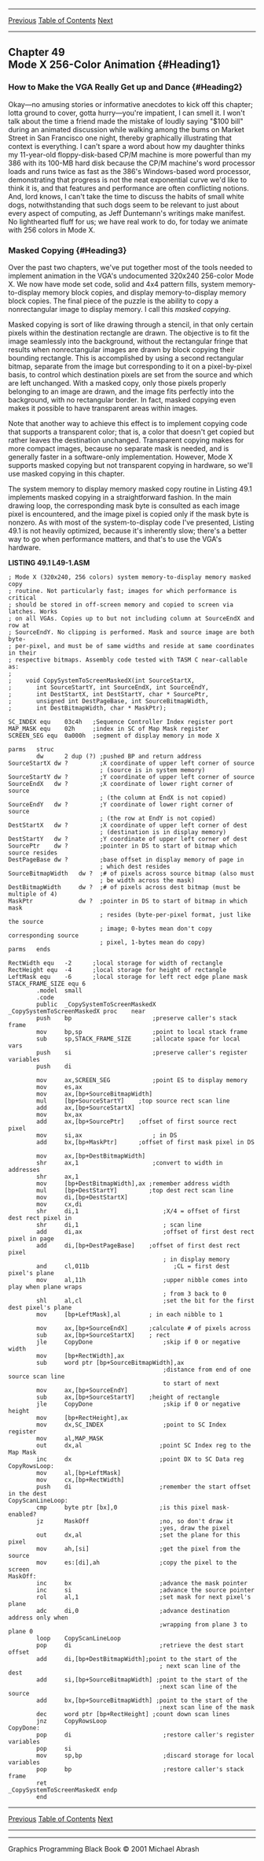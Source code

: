   ------------------------ --------------------------------- --------------------
  [Previous](48-05.html)   [Table of Contents](index.html)   [Next](49-02.html)
  ------------------------ --------------------------------- --------------------

Chapter 49\
 Mode X 256-Color Animation {#Heading1}
---------------------------

### How to Make the VGA Really Get up and Dance {#Heading2}

Okay—no amusing stories or informative anecdotes to kick off this
chapter; lotta ground to cover, gotta hurry—you're impatient, I can
smell it. I won't talk about the time a friend made the mistake of
loudly saying "\$100 bill" during an animated discussion while walking
among the bums on Market Street in San Francisco one night, thereby
graphically illustrating that context is everything. I can't spare a
word about how my daughter thinks my 11-year-old floppy-disk-based CP/M
machine is more powerful than my 386 with its 100-MB hard disk because
the CP/M machine's word processor loads and runs twice as fast as the
386's Windows-based word processor, demonstrating that progress is not
the neat exponential curve we'd like to think it is, and that features
and performance are often conflicting notions. And, lord knows, I can't
take the time to discuss the habits of small white dogs, notwithstanding
that such dogs seem to be relevant to just about every aspect of
computing, as Jeff Duntemann's writings make manifest. No lighthearted
fluff for us; we have real work to do, for today we animate with 256
colors in Mode X.

### Masked Copying {#Heading3}

Over the past two chapters, we've put together most of the tools needed
to implement animation in the VGA's undocumented 320x240 256-color Mode
X. We now have mode set code, solid and 4x4 pattern fills, system
memory-to-display memory block copies, and display memory-to-display
memory block copies. The final piece of the puzzle is the ability to
copy a nonrectangular image to display memory. I call this *masked
copying*.

Masked copying is sort of like drawing through a stencil, in that only
certain pixels within the destination rectangle are drawn. The objective
is to fit the image seamlessly into the background, without the
rectangular fringe that results when nonrectangular images are drawn by
block copying their bounding rectangle. This is accomplished by using a
second rectangular bitmap, separate from the image but corresponding to
it on a pixel-by-pixel basis, to control which destination pixels are
set from the source and which are left unchanged. With a masked copy,
only those pixels properly belonging to an image are drawn, and the
image fits perfectly into the background, with no rectangular border. In
fact, masked copying even makes it possible to have transparent areas
within images.

Note that another way to achieve this effect is to implement copying
code that supports a transparent color; that is, a color that doesn't
get copied but rather leaves the destination unchanged. Transparent
copying makes for more compact images, because no separate mask is
needed, and is generally faster in a software-only implementation.
However, Mode X supports masked copying but not transparent copying in
hardware, so we'll use masked copying in this chapter.

The system memory to display memory masked copy routine in Listing 49.1
implements masked copying in a straightforward fashion. In the main
drawing loop, the corresponding mask byte is consulted as each image
pixel is encountered, and the image pixel is copied only if the mask
byte is nonzero. As with most of the system-to-display code I've
presented, Listing 49.1 is not heavily optimized, because it's
inherently slow; there's a better way to go when performance matters,
and that's to use the VGA's hardware.

**LISTING 49.1 L49-1.ASM**

    ; Mode X (320x240, 256 colors) system memory-to-display memory masked copy
    ; routine. Not particularly fast; images for which performance is critical
    ; should be stored in off-screen memory and copied to screen via latches. Works
    ; on all VGAs. Copies up to but not including column at SourceEndX and row at
    ; SourceEndY. No clipping is performed. Mask and source image are both byte-
    ; per-pixel, and must be of same widths and reside at same coordinates in their
    ; respective bitmaps. Assembly code tested with TASM C near-callable as:
    ;
    ;    void CopySystemToScreenMaskedX(int SourceStartX,
    ;       int SourceStartY, int SourceEndX, int SourceEndY,
    ;       int DestStartX, int DestStartY, char * SourcePtr,
    ;       unsigned int DestPageBase, int SourceBitmapWidth,
    ;       int DestBitmapWidth, char * MaskPtr);

    SC_INDEX equ    03c4h   ;Sequence Controller Index register port
    MAP_MASK equ    02h     ;index in SC of Map Mask register
    SCREEN_SEG equ  0a000h  ;segment of display memory in mode X

    parms   struc
            dw      2 dup (?) ;pushed BP and return address
    SourceStartX dw ?         ;X coordinate of upper left corner of source
                              ; (source is in system memory)
    SourceStartY dw ?         ;Y coordinate of upper left corner of source
    SourceEndX   dw ?         ;X coordinate of lower right corner of source
                              ; (the column at EndX is not copied)
    SourceEndY   dw ?         ;Y coordinate of lower right corner of source
                              ; (the row at EndY is not copied)
    DestStartX   dw ?         ;X coordinate of upper left corner of dest
                              ; (destination is in display memory)
    DestStartY   dw ?         ;Y coordinate of upper left corner of dest
    SourcePtr    dw ?         ;pointer in DS to start of bitmap which source resides
    DestPageBase dw ?         ;base offset in display memory of page in
                              ; which dest resides
    SourceBitmapWidth   dw ?  ;# of pixels across source bitmap (also must
                              ; be width across the mask)
    DestBitmapWidth     dw ?  ;# of pixels across dest bitmap (must be multiple of 4)
    MaskPtr             dw ?  ;pointer in DS to start of bitmap in which mask
                              ; resides (byte-per-pixel format, just like the source
                              ; image; 0-bytes mean don't copy corresponding source
                              ; pixel, 1-bytes mean do copy)
    parms   ends

    RectWidth equ   -2      ;local storage for width of rectangle
    RectHeight equ  -4      ;local storage for height of rectangle
    LeftMask equ    -6      ;local storage for left rect edge plane mask
    STACK_FRAME_SIZE equ 6
            .model  small
            .code
            public  _CopySystemToScreenMaskedX
    _CopySystemToScreenMaskedX proc    near
            push    bp                       ;preserve caller's stack frame
            mov     bp,sp                    ;point to local stack frame
            sub     sp,STACK_FRAME_SIZE      ;allocate space for local vars
            push    si                       ;preserve caller's register variables
            push    di

            mov     ax,SCREEN_SEG            ;point ES to display memory
            mov     es,ax
            mov     ax,[bp+SourceBitmapWidth]
            mul     [bp+SourceStartY]    ;top source rect scan line
            add     ax,[bp+SourceStartX]
            mov     bx,ax
            add     ax,[bp+SourcePtr]    ;offset of first source rect pixel
            mov     si,ax                    ; in DS
            add     bx,[bp+MaskPtr]      ;offset of first mask pixel in DS

            mov     ax,[bp+DestBitmapWidth]
            shr     ax,1                     ;convert to width in addresses
            shr     ax,1
            mov     [bp+DestBitmapWidth],ax ;remember address width
            mul     [bp+DestStartY]         ;top dest rect scan line
            mov     di,[bp+DestStartX]
            mov     cx,di
            shr     di,1                        ;X/4 = offset of first dest rect pixel in
            shr     di,1                        ; scan line
            add     di,ax                       ;offset of first dest rect pixel in page
            add     di,[bp+DestPageBase]    ;offset of first dest rect pixel
                                                ; in display memory
            and     cl,011b                        ;CL = first dest pixel's plane
            mov     al,11h                      ;upper nibble comes into play when plane wraps
                                                ; from 3 back to 0
            shl     al,cl                       ;set the bit for the first dest pixel's plane
            mov     [bp+LeftMask],al        ; in each nibble to 1

            mov     ax,[bp+SourceEndX]      ;calculate # of pixels across
            sub     ax,[bp+SourceStartX]    ; rect
            jle     CopyDone                    ;skip if 0 or negative width
            mov     [bp+RectWidth],ax
            sub     word ptr [bp+SourceBitmapWidth],ax
                                                ;distance from end of one source scan line
                                                to start of next
            mov     ax,[bp+SourceEndY]
            sub     ax,[bp+SourceStartY]    ;height of rectangle
            jle     CopyDone                    ;skip if 0 or negative height
            mov     [bp+RectHeight],ax
            mov     dx,SC_INDEX                 ;point to SC Index register
            mov     al,MAP_MASK
            out     dx,al                      ;point SC Index reg to the Map Mask
            inc     dx                         ;point DX to SC Data reg
    CopyRowsLoop:
            mov     al,[bp+LeftMask]
            mov     cx,[bp+RectWidth]
            push    di                         ;remember the start offset in the dest
    CopyScanLineLoop:
            cmp     byte ptr [bx],0            ;is this pixel mask-enabled?
            jz      MaskOff                    ;no, so don't draw it
                                               ;yes, draw the pixel
            out     dx,al                      ;set the plane for this pixel
            mov     ah,[si]                    ;get the pixel from the source
            mov     es:[di],ah                 ;copy the pixel to the screen
    MaskOff:
            inc     bx                         ;advance the mask pointer
            inc     si                         ;advance the source pointer
            rol     al,1                       ;set mask for next pixel's plane
            adc     di,0                       ;advance destination address only when
                                               ;wrapping from plane 3 to plane 0
            loop    CopyScanLineLoop
            pop     di                         ;retrieve the dest start offset
            add     di,[bp+DestBitmapWidth];point to the start of the
                                               ; next scan line of the dest
            add     si,[bp+SourceBitmapWidth] ;point to the start of the
                                               ;next scan line of the source
            add     bx,[bp+SourceBitmapWidth] ;point to the start of the
                                               ;next scan line of the mask
            dec     word ptr [bp+RectHeight] ;count down scan lines
            jnz     CopyRowsLoop
    CopyDone:
            pop     di                          ;restore caller's register variables
            pop     si
            mov     sp,bp                       ;discard storage for local variables
            pop     bp                          ;restore caller's stack frame
            ret
    _CopySystemToScreenMaskedX endp
            end

  ------------------------ --------------------------------- --------------------
  [Previous](48-05.html)   [Table of Contents](index.html)   [Next](49-02.html)
  ------------------------ --------------------------------- --------------------

* * * * *

Graphics Programming Black Book © 2001 Michael Abrash
